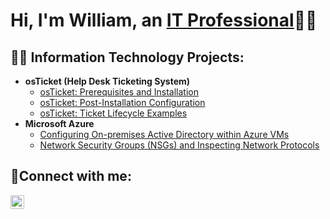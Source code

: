 <h1>Hi, I'm William, an <a href="https://linkedin.com/in/">IT Professional</a>👨‍💻</h1>

<h2>👨‍💻 Information Technology Projects:</h2>

- <b>osTicket (Help Desk Ticketing System)</b>
  - [osTicket: Prerequisites and Installation](https://github.com/WilliamMadamba/osticket-prereqs)
  - [osTicket: Post-Installation Configuration](https://github.com/WilliamMadamba/post-install-config)
  - [osTicket: Ticket Lifecycle Examples](https://github.com/WilliamMadamba/ticket-lifecycle)
- <b>Microsoft Azure</b>
  - [Configuring On-premises Active Directory within Azure VMs](https://github.com/WilliamMadamba/configure-ad)
  - [Network Security Groups (NSGs) and Inspecting Network Protocols](https://github.com/WilliamMadamba/azure-network-protocols)

<h2>🤳Connect with me:</h2>

[<img align="left" alt="Josh | LinkedIn" width="22px" src="https://cdn.jsdelivr.net/npm/simple-icons@v3/icons/linkedin.svg" />][linkedin]

[linkedin]: https://www.linkedin.com/in/
